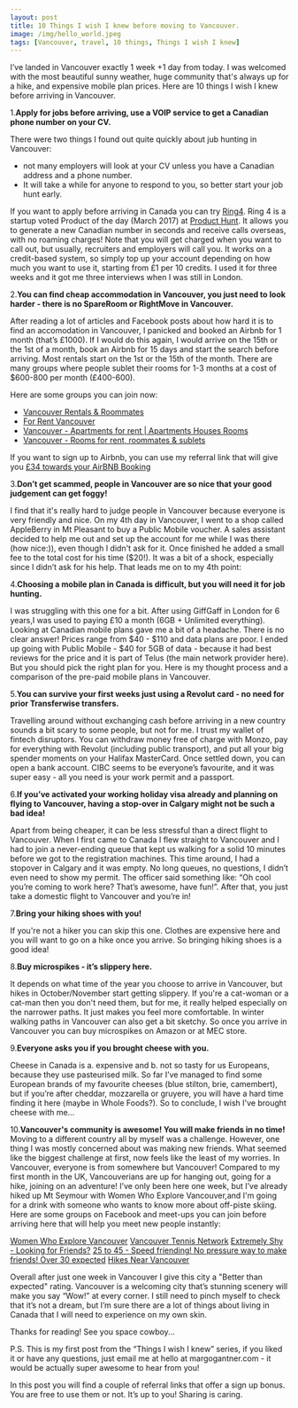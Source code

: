 ```yaml
---
layout: post
title: 10 Things I wish I knew before moving to Vancouver.
image: /img/hello_world.jpeg
tags: [Vancouver, travel, 10 things, Things I wish I knew]
---
```

I’ve landed in Vancouver exactly 1 week +1 day from today. I was welcomed with the most beautiful sunny weather, huge community that's always up for a hike, and expensive mobile plan prices. Here are 10 things I wish I knew before arriving in Vancouver.

1.**Apply for jobs before arriving, use a VOIP service to get a Canadian phone number on your CV.**

There were two things I found out quite quickly about jub hunting in Vancouver: 
- not many employers will look at your CV unless you have a Canadian address and a phone number. 
- It will take a while for anyone to respond to you, so better start your job hunt early. 

If you want to apply before arriving in Canada you can try [Ring4](https://www.ring4.com). Ring 4 is a startup voted Product of the day (March 2017) at [Product Hunt](https://www.producthunt.com/posts/ring4). It allows you to generate a new Canadian number in seconds and receive calls overseas, with no roaming charges! Note that you will get charged when you want to call out, but usually, recruiters and employers will call you. It works on a credit-based system, so simply top up your account depending on how much you want to use it, starting from £1 per 10 credits. I used it for three weeks and it got me three interviews when I was still in London.

2.**You can find cheap accommodation in Vancouver, you just need to look harder - there is no SpareRoom or RightMove in Vancouver.**

After reading a lot of articles and Facebook posts about how hard it is to find an accomodation in Vancouver, I panicked and booked an Airbnb for 1 month (that’s £1000). If I would do this again, I would arrive on the 15th or the 1st of a month, book an Airbnb for 15 days and start the search before arriving. Most rentals start on the 1st or the 15th of the month. There are many groups where people sublet their rooms for 1-3 months at a cost of $600-800 per month (£400-600). 


Here are some groups you can join now:
- [Vancouver Rentals & Roommates](https://www.facebook.com/groups/208133753011634/?fref=nf)
- [For Rent Vancouver](https://www.facebook.com/groups/203832913156085/)
- [Vancouver - Apartments for rent | Apartments Houses Rooms](https://www.facebook.com/groups/I7984/)
- [Vancouver - Rooms for rent, roommates & sublets](https://www.facebook.com/groups/rooms.for.rent.vancouver.roomi/)


If you want to sign up to Airbnb, you can use my referral link that will give you [£34 towards your AirBNB Booking](https://www.airbnb.co.uk/c/ggantner?currency=GBP)

3.**Don’t get scammed, people in Vancouver are so nice that your good judgement can get foggy!**

I find that it's really hard to judge people in Vancouver because everyone is very friendly and nice. On my 4th day in Vancouver, I went to a shop called AppleBerry in Mt Pleasant to buy a Public Mobile voucher. A sales assistant decided to help me out and set up the account for me while I was there (how nice:)), even though I didn't ask for it. Once finished he added a small fee to the total cost for his time ($20!). It was a bit of a shock, especially since I didn’t ask for his help. 
That leads me on to my 4th point:

4.**Choosing a mobile plan in Canada is difficult, but you will need it for job hunting.**

I was struggling with this one for a bit. After using GiffGaff in London for 6 years,I was used to paying £10 a month (6GB + Unlimited everything). Looking at Canadian mobile plans gave me a bit of a headache. There is no clear answer! Prices range from $40 - $110 and data plans are poor. I ended up going with Public Mobile - $40 for 5GB of data - because it had best reviews for the price and it is part of Telus (the main network provider here). But you should pick the right plan for you. Here is my thought process and a comparison of the pre-paid mobile plans in Vancouver.

5.**You can survive your first weeks just using a Revolut card - no need for prior Transferwise transfers.**

Travelling around without exchanging cash before arriving in a new country sounds a bit scary to some people, but not for me. I trust my wallet of fintech disruptors. You can withdraw money free of charge with Monzo, pay for everything with Revolut (including public transport), and put all your big spender moments on your Halifax MasterCard. Once settled down, you can open a bank account. CIBC seems to be everyone’s favourite, and it was super easy - all you need is your work permit and a passport.

6.**If you’ve activated your working holiday visa already and planning on flying to Vancouver, having a stop-over in Calgary might not be such a bad idea!**

Apart from being cheaper, it can be less stressful than a direct flight to Vancouver. When I first came to Canada I flew straight to Vancouver and I had to join a never-ending queue that kept us walking for a solid 10 minutes before we got to the registration machines. This time around, I had a stopover in Calgary and it was empty. No long queues, no questions, I didn’t even need to show my permit. The officer said something like: “Oh cool you’re coming to work here? That’s awesome, have fun!”. After that, you just take a domestic flight to Vancouver and you’re in!

7.**Bring your hiking shoes with you!**

If you're not a hiker you can skip this one. 
Clothes are expensive here and you will want to go on a hike once you arrive. So bringing hiking shoes is a good idea!

8.**Buy microspikes - it’s slippery here.**

It depends on what time of the year you choose to arrive in Vancouver, but hikes in October/November start getting slippery. If you're a cat-woman or a cat-man then you don't need them, but for me, it really helped especially on the narrower paths. It just makes you feel more comfortable. In winter walking paths in Vancouver can also get a bit sketchy. So once you arrive in Vancouver you can buy microspikes on Amazon or at MEC store.

9.**Everyone asks you if you brought cheese with you.**

Cheese in Canada is a. expensive and b. not so tasty for us Europeans, because they use pasteurised milk. So far I’ve managed to find some European brands of my favourite cheeses (blue stilton, brie, camembert), but if you’re after cheddar, mozzarella or gruyere, you will have a hard time finding it here (maybe in Whole Foods?). So to conclude, I wish I've brought cheese with me...

10.**Vancouver's community is awesome! You will make friends in no time!**
Moving to a different country all by myself was a challenge. However, one thing I was mostly concerned about was making new friends. What seemed like the biggest challenge at first, now feels like the least of my worries. In Vancouver, everyone is from somewhere but Vancouver! Compared to my first month in the UK, Vancouverians are up for hanging out, going for a hike, joining on an adventure! I’ve only been here one week, but I’ve already hiked up Mt Seymour with Women Who Explore Vancouver,and I'm going for a drink with someone who wants to know more about off-piste skiing. Here are some groups on Facebook and meet-ups you can join before arriving here that will help you meet new people instantly:  


[Women Who Explore Vancouver](https://www.facebook.com/groups/wwevancouver/)
[Vancouver Tennis Network](https://www.facebook.com/groups/113322218730725/)
[Extremely Shy - Looking for Friends?](https://www.meetup.com/Extremely-Shy-Looking-for-friends/)
[25 to 45 - Speed friending! No pressure way to make friends! Over 30 expected](https://www.meetup.com/funandunusualeventsinlondon/events/266045175/)
[Hikes Near Vancouver](https://www.facebook.com/hikesnearvancouver/)


Overall after just one week in Vancouver I give this city a "Better than expected" rating. Vancouver is a welcoming city that’s stunning scenery will make you say “Wow!” at every corner. I still need to pinch myself to check that it’s not a dream, but I’m sure there are a lot of things about living in Canada that I will need to experience on my own skin. 


Thanks for reading! See you space cowboy...


P.S. This is my first post from the “Things I wish I knew” series, if you liked it or have any questions, just email me at hello at margogantner.com - it would be actually super awesome to hear from you!


In this post you will find a couple of referral links that offer a sign up bonus. You are free to use them or not. It’s up to you! Sharing is caring. 






